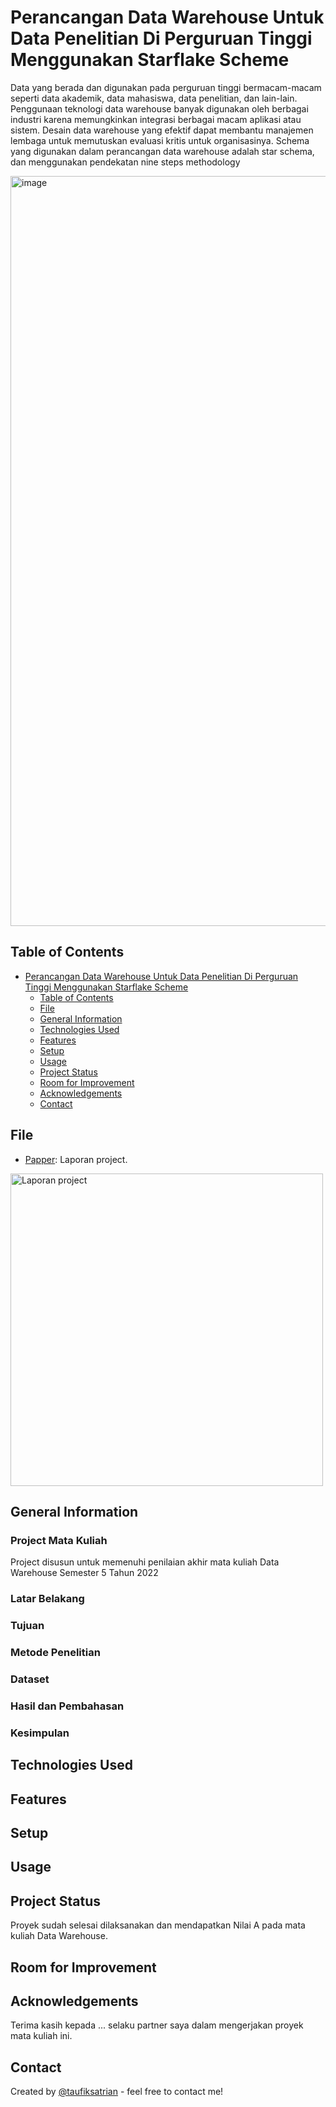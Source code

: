 # Perancangan Data Warehouse Untuk Data Penelitian Di Perguruan Tinggi Menggunakan Starflake Scheme

Data yang berada dan digunakan pada perguruan tinggi bermacam-macam seperti data akademik, data mahasiswa, data penelitian, dan lain-lain. Penggunaan teknologi data warehouse banyak digunakan oleh berbagai industri karena memungkinkan integrasi berbagai macam aplikasi atau sistem. Desain data warehouse yang efektif dapat membantu manajemen lembaga untuk memutuskan evaluasi kritis untuk organisasinya. Schema yang digunakan dalam perancangan data warehouse adalah star schema, dan menggunakan pendekatan nine steps methodology

<img width="1200" alt="image" src="https://github.com/taufiksatrian/ProjectMatkul/assets/72427297/79d1ad89-b5b0-4899-8a3b-e50deb7196d5">

## Table of Contents
- [Perancangan Data Warehouse Untuk Data Penelitian Di Perguruan Tinggi Menggunakan Starflake Scheme](#Perancangan-Data-Warehouse-Untuk-Data-Penelitian-Di-Perguruan-Tinggi-Menggunakan-Starflake-Scheme)
  - [Table of Contents](#table-of-contents)
  - [File](#file)
  - [General Information](#general-information)
  - [Technologies Used](#technologies-used)
  - [Features](#features)
  - [Setup](#setup)
  - [Usage](#usage)
  - [Project Status](#project-status)
  - [Room for Improvement](#room-for-improvement)
  - [Acknowledgements](#acknowledgements)
  - [Contact](#contact)
 

## File
- [Papper](https://github.com/taufiksatrian/ProjectMatkul/blob/main/Data-Warehouse/Laporan%20Proyek_H1D020018_H1D020028_H1D020089.pdf): Laporan project.
<a href="https://github.com/taufiksatrian/ProjectMatkul/blob/main/Data-Warehouse/Laporan%20Proyek_H1D020018_H1D020028_H1D020089.pdf" title="Laporan project" target="_blank">
  <img src="https://github.com/taufiksatrian/ProjectMatkul/assets/72427297/c1cd3099-0200-4f9a-ad09-425a94633ac8" alt="Laporan project" style="width: 500px">
</a>

## General Information
### Project Mata Kuliah
Project disusun untuk memenuhi penilaian akhir mata kuliah Data Warehouse Semester 5 Tahun 2022

### Latar Belakang

### Tujuan

### Metode Penelitian

### Dataset

### Hasil dan Pembahasan

### Kesimpulan

## Technologies Used

## Features

## Setup

## Usage

## Project Status
Proyek sudah selesai dilaksanakan dan mendapatkan Nilai A pada mata kuliah Data Warehouse.

## Room for Improvement

## Acknowledgements
Terima kasih kepada ... selaku partner saya dalam mengerjakan proyek mata kuliah ini.

## Contact
Created by [@taufiksatrian](https://github.com/taufiksatrian) - feel free to contact me!
